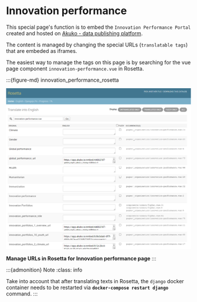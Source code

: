 # Innovation performance

This special page's function is to embed the `Innovation Performance Portal` created and hosted on [Akuko - data publishing platform](https://akuko.io/).

The content is managed by changing the special URLs (`translatable tags`) that are embeded as iframes.

The easiest way to manage the tags on this page is by searching for the vue page component `innovation-performance.vue` in Rosetta.


:::{figure-md} innovation_performance_rosetta

<img src="./_static/images/innovation_performance_rosetta.png" alt="Innovation performance" class="bg-primary mb-1" width="600px">

**Manage URLs in Rosetta for Innovation performance page**
:::

:::{admonition} Note
:class: info

Take into account that after translating texts in Rosetta, the `django` docker container needs to be restarted via **`docker-compose restart django`** command.
:::